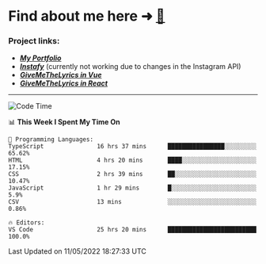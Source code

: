 # Find about me here ➜ [🧑](https://pauabella.dev)

### Project links:
- ***[My Portfolio](https://pauabella.dev)***
- ***[Instafy](https://instafy.me)*** (currently not working due to changes in the Instagram API)
- ***[GiveMeTheLyrics in Vue](https://lyrics.pauabella.dev)***
- ***[GiveMeTheLyrics in React](https://pauabella.dev/GiveMeTheLyrics)***

---
<!--START_SECTION:waka-->
![Code Time](http://img.shields.io/badge/Code%20Time-1%2C040%20hrs%2029%20mins-blue)

📊 **This Week I Spent My Time On** 

```text
💬 Programming Languages: 
TypeScript               16 hrs 37 mins      ████████████████░░░░░░░░░   65.62% 
HTML                     4 hrs 20 mins       ████░░░░░░░░░░░░░░░░░░░░░   17.15% 
CSS                      2 hrs 39 mins       ██░░░░░░░░░░░░░░░░░░░░░░░   10.47% 
JavaScript               1 hr 29 mins        █░░░░░░░░░░░░░░░░░░░░░░░░   5.9% 
CSV                      13 mins             ░░░░░░░░░░░░░░░░░░░░░░░░░   0.86%

🔥 Editors: 
VS Code                  25 hrs 20 mins      █████████████████████████   100.0%

```


 Last Updated on 11/05/2022 18:27:33 UTC
<!--END_SECTION:waka-->

